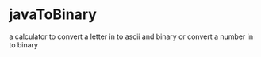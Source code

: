 # javaToBinary
a calculator to convert a letter in to ascii and binary or convert a number in to binary
